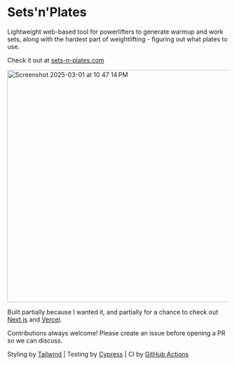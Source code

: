 # Sets'n'Plates

Lightweight web-based tool for powerlifters to generate warmup and work sets, along with the hardest part of weightlifting - figuring out what plates to use.

Check it out at [sets-n-plates.com](https://www.sets-n-plates.com)

<img width="529" alt="Screenshot 2025-03-01 at 10 47 14 PM" src="https://github.com/user-attachments/assets/0e22a07a-4d67-4d66-9a50-f6040e959a5c" />

Built partially because I wanted it, and partially for a chance to check out [Next.js](https://nextjs.org/) and [Vercel](https://vercel.com/).

Contributions always welcome! Please create an issue before opening a PR so we can discuss.

Styling by [Tailwind](https://tailwindcss.com/) | Testing by [Cypress](https://www.cypress.io/) | CI by [GitHub Actions](https://github.com/features/actions)
